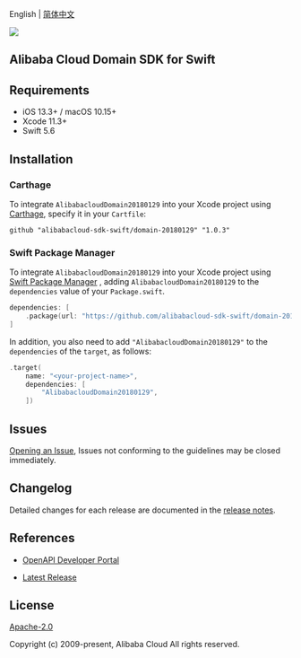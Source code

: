 English | [简体中文](README-CN.md)

![](https://aliyunsdk-pages.alicdn.com/icons/AlibabaCloud.svg)

## Alibaba Cloud Domain SDK for Swift

## Requirements

- iOS 13.3+ / macOS 10.15+
- Xcode 11.3+
- Swift 5.6

## Installation

### Carthage

To integrate `AlibabacloudDomain20180129` into your Xcode project using [Carthage](https://github.com/Carthage/Carthage), specify it in your `Cartfile`:

```ogdl
github "alibabacloud-sdk-swift/domain-20180129" "1.0.3"
```

### Swift Package Manager

To integrate `AlibabacloudDomain20180129` into your Xcode project using [Swift Package Manager](https://swift.org/package-manager/) , adding `AlibabacloudDomain20180129` to the `dependencies` value of your `Package.swift`.

```swift
dependencies: [
    .package(url: "https://github.com/alibabacloud-sdk-swift/domain-20180129.git", from: "1.0.3")
]
```

In addition, you also need to add `"AlibabacloudDomain20180129"` to the `dependencies` of the `target`, as follows:

```swift
.target(
    name: "<your-project-name>",
    dependencies: [
        "AlibabacloudDomain20180129",
    ])
```

## Issues

[Opening an Issue](https://github.com/alibabacloud-sdk-swift/domain-20180129/issues/new), Issues not conforming to the guidelines may be closed immediately.

## Changelog

Detailed changes for each release are documented in the [release notes](./ChangeLog.txt).

## References

* [OpenAPI Developer Portal](https://next.api.alibabacloud.com/home)
- [Latest Release](https://github.com/alibabacloud-sdk-swift/domain-20180129)

## License

[Apache-2.0](http://www.apache.org/licenses/LICENSE-2.0)

Copyright (c) 2009-present, Alibaba Cloud All rights reserved.
